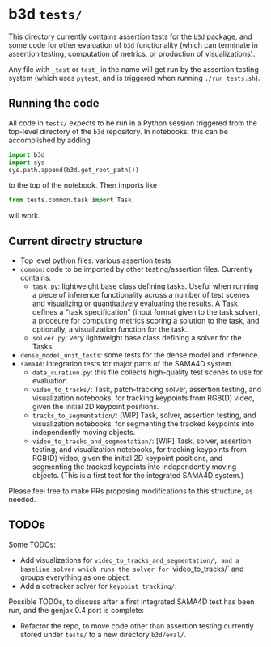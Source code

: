 # b3d `tests/`

This directory currently contains assertion tests for the `b3d` package,
and some code for other evaluation of `b3d` functionality (which can
terminate in assertion testing, computation of metrics, or production
of visualizations).

Any file with `_test` or `test_` in the name will get run by the assertion
testing system (which uses `pytest`, and is triggered when running `./run_tests.sh`).

## Running the code
All code in `tests/` expects to be run in a Python session triggered from the top-level directory of the `b3d` repository.
In notebooks, this can be accomplished by adding
```python
import b3d
import sys
sys.path.append(b3d.get_root_path())
```
to the top of the notebook.  Then imports like
```python
from tests.common.task import Task
```
will work.

## Current directry structure
- Top level python files: various assertion tests
- `common`: code to be imported by other testing/assertion files.  Currently contains:
  - `task.py`: lightweight base class defining tasks.  Useful when running a piece of inference functionality across a number of test scenes and visualizing or quantitatively evaluating the results.
  A Task defines a "task specification" (input format given to
  the task solver), a proceure for computing metrics scoring a solution
  to the task, and optionally, a visualization function for the task.
  - `solver.py`: very lightweight base class defining a solver for the Tasks.
- `dense_model_unit_tests`: some tests for the dense model and inference.
- `sama4d`: integration tests for major parts of the SAMA4D system.
  - `data_curation.py`: this file collects high-quality test scenes to use for evaluation.
  - `video_to_tracks/`: Task, patch-tracking solver, assertion testing, and visualization notebooks, for tracking keypoints from RGB(D) video, given the initial 2D keypoint positions.
  - `tracks_to_segmentation/`: [WIP] Task, solver, assertion testing, and visualization notebooks, for segmenting the tracked keypoints into independently moving objects.
  - `video_to_tracks_and_segmentation/`: [WIP] Task, solver, assertion testing, and visualization notebooks, for tracking keypoints from RGB(D) video, given the initial 2D keypoint positions, and segmenting the tracked keypoints into independently moving objects.  (This is a first test for the integrated SAMA4D system.)

Please feel free to make PRs proposing modifications to this structure, as needed.

## TODOs

Some TODOs:
- Add visualizations for `video_to_tracks_and_segmentation/, and a baseline solver which runs
  the solver for `video_to_tracks/` and groups everything as one object.
- Add a cotracker solver for `keypoint_tracking/`.

Possible TODOs, to discuss after a first integrated SAMA4D test has been run, and the genjax 0.4 port is complete:
- Refactor the repo, to move code other than assertion testing currently stored under `tests/` to a new directory `b3d/eval/`.